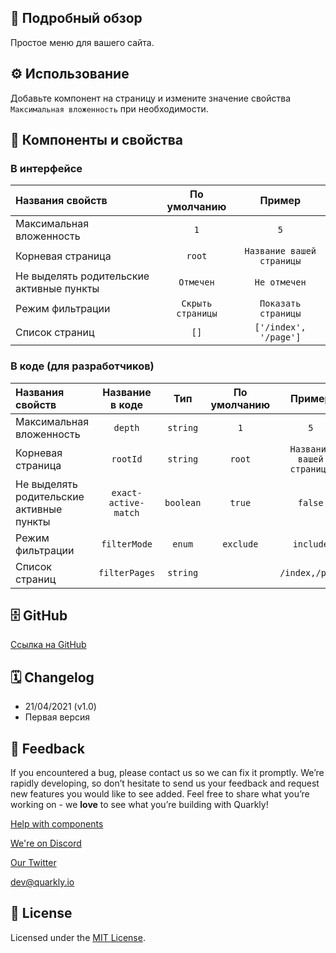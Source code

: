 ## 📖 Подробный обзор

Простое меню для вашего сайта.

## ⚙️ Использование

Добавьте компонент на страницу и измените значение свойства `Максимальная вложенность` при необходимости.

## 🧩 Компоненты и свойства

### В интерфейсе

| Названия свойств                         |   По умолчанию    |          Пример           |
| :--------------------------------------- | :---------------: | :-----------------------: |
| Максимальная вложенность                 |        `1`        |            `5`            |
| Корневая страница                        |      `root`       | `Название вашей страницы` |
| Не выделять родительские активные пункты |     `Отмечен`     |       `Не отмечен`        |
| Режим фильтрации                         | `Скрыть страницы` |    `Показать страницы`    |
| Список страниц                           |       `[]`        |   `['/index', '/page']`   |

### В коде (для разработчиков)

| Названия свойств                         |   Название в коде    |    Тип    | По умолчанию |          Пример           |
| :--------------------------------------- | :------------------: | :-------: | :----------: | :-----------------------: |
| Максимальная вложенность                 |       `depth`        | `string`  |     `1`      |            `5`            |
| Корневая страница                        |       `rootId`       | `string`  |    `root`    | `Название вашей страницы` |
| Не выделять родительские активные пункты | `exact-active-match` | `boolean` |    `true`    |          `false`          |
| Режим фильтрации                         |     `filterMode`     |  `enum`   |  `exclude`   |         `include`         |
| Список страниц                           |    `filterPages`     | `string`  |              |      `/index,/page`       |

## 🗄 GitHub

[Ссылка на GitHub](https://github.com/quarkly/community-kit/blob/master/src/Menu)

## 🗓 Changelog

-   21/04/2021 (v1.0)
-   Первая версия

## 📮 Feedback

If you encountered a bug, please contact us so we can fix it promptly. We’re rapidly developing, so don’t hesitate to send us your feedback and request new features you would like to see added. Feel free to share what you’re working on - we **love** to see what you’re building with Quarkly!

[Help with components](https://community.quarkly.io/c/requests/11)

[We're on Discord](https://discord.gg/f9KhSMGX)

[Our Twitter](https://twitter.com/quarklyapp)

[dev@quarkly.io](mailto:dev@quarkly.io)

## 📝 License

Licensed under the [MIT License](https://raw.githubusercontent.com/quarkly/community-kit/master/LICENSE).
